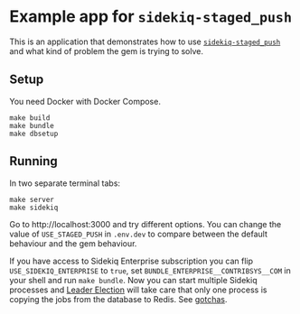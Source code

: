 # Example app for `sidekiq-staged_push`

This is an application that demonstrates how to use
[`sidekiq-staged_push`](https://github.com/adamniedzielski/sidekiq-staged_push)
and what kind of problem the gem is trying to solve.

## Setup

You need Docker with Docker Compose.

```
make build
make bundle
make dbsetup
```

## Running

In two separate terminal tabs:

```
make server
make sidekiq
```

Go to http://localhost:3000 and try different options. You can change the value of
`USE_STAGED_PUSH` in `.env.dev` to compare between the default behaviour and the gem behaviour.

If you have access to Sidekiq Enterprise subscription you can flip `USE_SIDEKIQ_ENTERPRISE` to
`true`, set `BUNDLE_ENTERPRISE__CONTRIBSYS__COM` in your shell and run `make bundle`. Now you
can start multiple Sidekiq processes and
[Leader Election](https://github.com/mperham/sidekiq/wiki/Ent-Leader-Election) will take care
that only one process is copying the jobs from the database to Redis. See
[gotchas](https://github.com/adamniedzielski/sidekiq-staged_push#gotchas).
